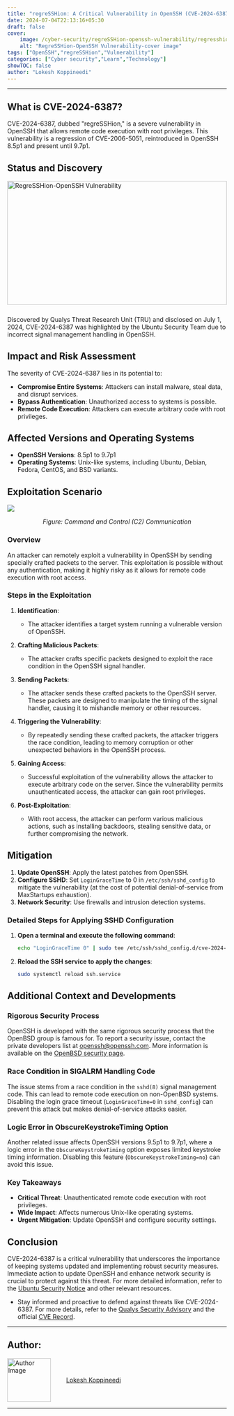 ```yaml
---
title: "regreSSHion: A Critical Vulnerability in OpenSSH (CVE-2024-6387)"
date: 2024-07-04T22:13:16+05:30
draft: false
cover:
    image: /cyber-security/regreSSHion-openssh-vulnerability/regresshion-vulnerablity-1.png
    alt: "RegreSSHion-OpenSSH Vulnerability-cover image"
tags: ["OpenSSH","regreSSHion","Vulnerability"]
categories: ["Cyber security","Learn","Technology"]
showTOC: false
author: "Lokesh Koppineedi"
---
```

***

## What is CVE-2024-6387?

CVE-2024-6387, dubbed "regreSSHion," is a severe vulnerability in OpenSSH that allows remote code execution with root privileges. This vulnerability is a regression of CVE-2006-5051, reintroduced in OpenSSH 8.5p1 and present until 9.7p1.

## Status and Discovery
<div style="position: relative;width: 100%;padding-top: 56.25%;margin-bottom: 5%">
  <img src="/cyber-security/regreSSHion-openssh-vulnerability/regresshion-vulnerablity-2.jpg" alt="RegreSSHion-OpenSSH Vulnerability" style="position:absolute;top: 0;left: 0;width: 100%;height: 100%;object-fit: cover">
</div>
Discovered by Qualys Threat Research Unit (TRU) and disclosed on July 1, 2024, CVE-2024-6387 was highlighted by the Ubuntu Security Team due to incorrect signal management handling in OpenSSH.

## Impact and Risk Assessment

The severity of CVE-2024-6387 lies in its potential to:
- **Compromise Entire Systems**: Attackers can install malware, steal data, and disrupt services.
- **Bypass Authentication**: Unauthorized access to systems is possible.
- **Remote Code Execution**: Attackers can execute arbitrary code with root privileges.

## Affected Versions and Operating Systems

- **OpenSSH Versions**: 8.5p1 to 9.7p1
- **Operating Systems**: Unix-like systems, including Ubuntu, Debian, Fedora, CentOS, and BSD variants.

## Exploitation Scenario
<img src="/cyber-security/regreSSHion-openssh-vulnerability/Command-and-Control-Communication.png">

<span ><center>_Figure: Command and Control (C2) Communication_
</center></span>

### Overview
An attacker can remotely exploit a vulnerability in OpenSSH by sending specially crafted packets to the server. This exploitation is possible without any authentication, making it highly risky as it allows for remote code execution with root access.

### Steps in the Exploitation

1. **Identification**:
    - The attacker identifies a target system running a vulnerable version of OpenSSH.

2. **Crafting Malicious Packets**:
    - The attacker crafts specific packets designed to exploit the race condition in the OpenSSH signal handler.

3. **Sending Packets**:
    - The attacker sends these crafted packets to the OpenSSH server. These packets are designed to manipulate the timing of the signal handler, causing it to mishandle memory or other resources.

4. **Triggering the Vulnerability**:
    - By repeatedly sending these crafted packets, the attacker triggers the race condition, leading to memory corruption or other unexpected behaviors in the OpenSSH process.

5. **Gaining Access**:
    - Successful exploitation of the vulnerability allows the attacker to execute arbitrary code on the server. Since the vulnerability permits unauthenticated access, the attacker can gain root privileges.

6. **Post-Exploitation**:
    - With root access, the attacker can perform various malicious actions, such as installing backdoors, stealing sensitive data, or further compromising the network.

## Mitigation

1. **Update OpenSSH**: Apply the latest patches from OpenSSH.
2. **Configure SSHD**: Set `LoginGraceTime` to 0 in `/etc/ssh/sshd_config` to mitigate the vulnerability (at the cost of potential denial-of-service from MaxStartups exhaustion).
3. **Network Security**: Use firewalls and intrusion detection systems.

### Detailed Steps for Applying SSHD Configuration

1. **Open a terminal and execute the following command**:
   ```sh
   echo "LoginGraceTime 0" | sudo tee /etc/ssh/sshd_config.d/cve-2024-6387.conf
   ```

2. **Reload the SSH service to apply the changes**:
   ```sh
   sudo systemctl reload ssh.service
   ```
## Additional Context and Developments

### Rigorous Security Process

[//]: # (OpenSSH is developed with the same rigorous security process that the OpenBSD group is famous for. To report a security issue, contact the private developers list at <openssh@openssh.com>. More information is available on the [OpenBSD security page]&#40;https://www.openbsd.org/security.html&#41;.)

OpenSSH is developed with the same rigorous security process that the OpenBSD group is famous for. To report a security issue, contact the private developers list at <openssh@openssh.com>. More information is available on the <a href="https://www.openbsd.org/security.html" target="_blank">OpenBSD security page</a>.

### Race Condition in SIGALRM Handling Code

The issue stems from a race condition in the `sshd(8)` signal management code. This can lead to remote code execution on non-OpenBSD systems. Disabling the login grace timeout (`LoginGraceTime=0` in `sshd_config`) can prevent this attack but makes denial-of-service attacks easier.

### Logic Error in ObscureKeystrokeTiming Option

Another related issue affects OpenSSH versions 9.5p1 to 9.7p1, where a logic error in the `ObscureKeystrokeTiming` option exposes limited keystroke timing information. Disabling this feature (`ObscureKeystrokeTiming=no`) can avoid this issue.

### Key Takeaways

- **Critical Threat**: Unauthenticated remote code execution with root privileges.
- **Wide Impact**: Affects numerous Unix-like operating systems.
- **Urgent Mitigation**: Update OpenSSH and configure security settings.

## Conclusion

[//]: # (CVE-2024-6387 is a critical vulnerability that underscores the importance of keeping systems updated and implementing robust security measures. Immediate action to update OpenSSH and enhance network security is crucial to protect against this threat. For more detailed information, refer to the [Ubuntu Security Notice]&#40;https://ubuntu.com/security/notices/USN-6859-1&#41; and other relevant resources.)
CVE-2024-6387 is a critical vulnerability that underscores the importance of keeping systems updated and implementing robust security measures. Immediate action to update OpenSSH and enhance network security is crucial to protect against this threat. For more detailed information, refer to the <a href="https://ubuntu.com/security/notices/USN-6859-1" target="_blank">Ubuntu Security Notice</a> and other relevant resources.

[//]: # (- Stay informed and proactive to defend against threats like CVE-2024-6387. For more details, refer to the [Qualys Security Advisory]&#40;https://www.qualys.com/2024/07/01/cve-2024-6387/regresshion.txt&#41; and the official [CVE Record]&#40;https://www.cve.org/CVERecord?id=CVE-2024-6387&#41;.)
- Stay informed and proactive to defend against threats like CVE-2024-6387. For more details, refer to the <a href="https://www.qualys.com/2024/07/01/cve-2024-6387/regresshion.txt" target="_blank">Qualys Security Advisory</a> and the official <a href="https://www.cve.org/CVERecord?id=CVE-2024-6387" target="_blank">CVE Record</a>.

---

## Author:

<div id="authorCard" style="display: flex;align-items: center">
    <img src="/authors/lokesh_koppineedi.JPG" alt="Author Image" style="float: left; width: 100px; height: 100px;margin-right: 10px">
    <a href="https://www.linkedin.com/in/k-lokesh-7716ab233/" target="_blank" style="margin-left: 5%; display: block;">Lokesh Koppineedi</a>
</div>

---